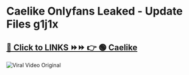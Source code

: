 
 # Caelike Onlyfans Leaked - Update Files g1j1x

## <h2><a href="https://clipsfans.com/Caelike&ref=git">🔗 Click to LINKS ⏩⏩ 👉 🟢 Caelike </a></h2>

<a href="https://clipsfans.com/Caelike&ref=git" rel="nofollow" data-target="animated-image.originalLink"><img src="https://i.ibb.co.com/xMMVF88/686577567.gif" alt="Viral Video Original" style="max-width: 100%; display: inline-block;" data-target="animated-image.originalImage"></a>

